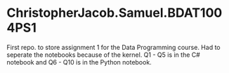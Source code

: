 # ChristopherJacob.Samuel.BDAT1004PS1

First repo. to store assignment 1 for the Data Programming course. Had to seperate the notebooks because of the kernel. Q1 - Q5 is in the C# notebook and Q6 - Q10 is in the Python notebook.
